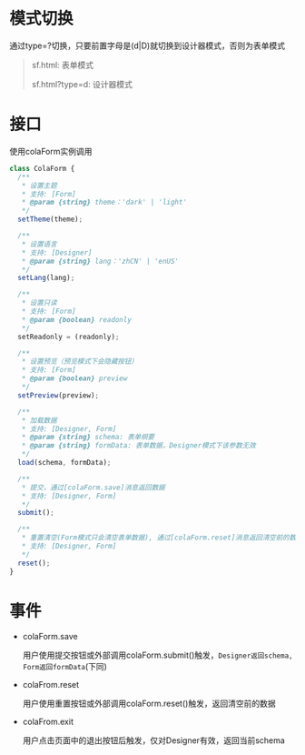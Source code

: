 # 模式切换

通过type=?切换，只要前置字母是(d|D)就切换到设计器模式，否则为表单模式

> sf.html: 表单模式
>
> sf.html?type=d: 设计器模式



# 接口

使用colaForm实例调用

```js
class ColaForm {
  /**
   * 设置主题
   * 支持: [Form]
   * @param {string} theme：'dark' | 'light'
   */
  setTheme(theme);

  /**
   * 设置语言
   * 支持: [Designer]
   * @param {string} lang：'zhCN' | 'enUS'
   */
  setLang(lang);

  /**
   * 设置只读
   * 支持: [Form]
   * @param {boolean} readonly
   */
  setReadonly = (readonly);

  /**
   * 设置预览（预览模式下会隐藏按钮）
   * 支持: [Form]
   * @param {boolean} preview
   */
  setPreview(preview);

  /**
   * 加载数据
   * 支持: [Designer, Form]
   * @param {string} schema: 表单纲要
   * @param {string} formData: 表单数据，Designer模式下该参数无效
   */
  load(schema, formData);

  /**
   * 提交，通过[colaForm.save]消息返回数据
   * 支持: [Designer, Form]
   */
  submit();

  /**
   * 重置清空(Form模式只会清空表单数据), 通过[colaForm.reset]消息返回清空前的数据
   * 支持: [Designer, Form]
   */
  reset();
}
```



# 事件

* colaForm.save

  用户使用提交按钮或外部调用colaForm.submit()触发，`Designer返回schema, Form返回formData`(下同)

* colaFrom.reset

  用户使用重置按钮或外部调用colaForm.reset()触发，返回清空前的数据

* colaFrom.exit

  用户点击页面中的退出按钮后触发，仅对Designer有效，返回当前schema